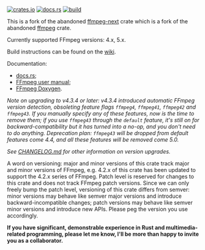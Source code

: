 [![crates.io](https://img.shields.io/crates/v/ffmpeg-the-third.svg)](https://crates.io/crates/ffmpeg-the-third)
[![docs.rs](https://docs.rs/ffmpeg-the-third/badge.svg)](https://docs.rs/ffmpeg-the-third/)
[![build](https://github.com/shssoichiro/ffmpeg-the-third/workflows/build/badge.svg)](https://github.com/shssoichiro/ffmpeg-the-third/actions)

This is a fork of the abandoned [ffmpeg-next](https://crates.io/crates/ffmpeg-next) crate which is a fork of the abandoned [ffmpeg](https://crates.io/crates/ffmpeg) crate.

Currently supported FFmpeg versions: 4.x, 5.x.

Build instructions can be found on the [wiki](https://github.com/zmwangx/rust-ffmpeg/wiki/Notes-on-building).

Documentation:

- [docs.rs](https://docs.rs/ffmpeg-the-third/);
- [FFmpeg user manual](https://ffmpeg.org/ffmpeg-all.html);
- [FFmpeg Doxygen](https://ffmpeg.org/doxygen/trunk/).

_Note on upgrading to v4.3.4 or later: v4.3.4 introduced automatic FFmpeg version detection, obsoleting feature flags `ffmpeg4`, `ffmpeg41`, `ffmpeg42` and `ffmpeg43`. If you manually specify any of these features, now is the time to remove them; if you use `ffmpeg43` through the `default` feature, it's still on for backward-compatibility but it has turned into a no-op, and you don't need to do anything. Deprecation plan: `ffmpeg43` will be dropped from default features come 4.4, and all these features will be removed come 5.0._

_See [CHANGELOG.md](CHANGELOG.md) for other information on version upgrades._

A word on versioning: major and minor versions of this crate track major and minor versions of FFmpeg, e.g. 4.2.x of this crate has been updated to support the 4.2.x series of FFmpeg. Patch level is reserved for changes to this crate and does not track FFmpeg patch versions. Since we can only freely bump the patch level, versioning of this crate differs from semver: minor versions may behave like semver major versions and introduce backward-incompatible changes; patch versions may behave like semver minor versions and introduce new APIs. Please peg the version you use accordingly.

**If you have significant, demonstrable experience in Rust and multimedia-related programming, please let me know, I'll be more than happy to invite you as a collaborator.**
